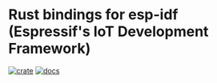 # Rust bindings for esp-idf (Espressif's IoT Development Framework)

[![crate](http://meritbadge.herokuapp.com/esp-idf-sys)](https://crates.io/crates/esp-idf-sys)
[![docs](https://docs.rs/esp-idf-sys/badge.svg)](https://docs.rs/esp-idf-sys/)
